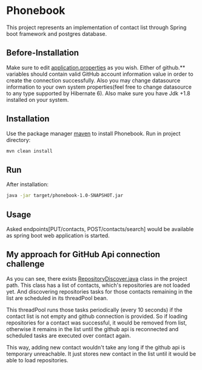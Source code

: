 # Phonebook

This project represents an implementation of contact list through Spring boot framework and postgres database.


## Before-Installation
Make sure to edit [application.properties](src/main/resources/application.properties) as you wish. 
Either of github.** variables should contain valid GitHub account information value in order to create the connection successfully.
Also you may change datasource information to your own system properties(feel free to change datasource to any type supported by Hibernate 6).
Also make sure you have Jdk +1.8 installed on your system.     

## Installation

Use the package manager [maven](https://maven.apache.org/) to install Phonebook. 
Run in project directory:

```bash
mvn clean install
```


## Run
After installation:
```bash
java -jar target/phonebook-1.0-SNAPSHOT.jar
```


## Usage
Asked endpoints[PUT/contacts, POST/contacts/search] would be available as spring boot web application is started.

## My approach for GitHub Api connection challenge  
As you can see, there exists [RepositoryDiscover.java](src/main/java/org/example/phonebook/model/bl/RepositoryDiscover.java) class in the project path. This class has a list of contacts, which's repositories are not loaded yet.
And discovering repositories tasks for those contacts remaining in the list are scheduled in its threadPool bean.

This threadPool runs those tasks periodically (every 10 seconds) if the contact list is not empty and github connection is provided. So if loading repositories for a contact was successful, it would be removed from list, otherwise it remains in the list until the github api is reconnected and scheduled tasks are executed over contact again.

This way, adding new contact wouldn't take any long if the github api is temporary unreachable. It just stores new contact in the list until it would be able to load repositories.    
